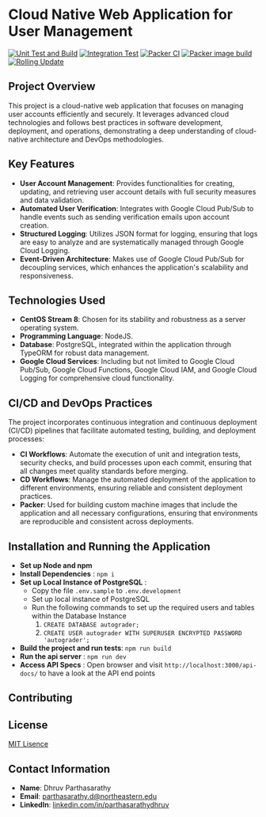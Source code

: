 # Cloud Native Web Application for User Management

[![Unit Test and Build](https://github.com/cloud-assignments-org/webapp/actions/workflows/unit-tests+build.yml/badge.svg)](https://github.com/cloud-assignments-org/webapp/actions/workflows/unit-tests+build.yml)
[![Integration Test](https://github.com/cloud-assignments-org/webapp/actions/workflows/integration-tests.yml/badge.svg)](https://github.com/cloud-assignments-org/webapp/actions/workflows/integration-tests.yml)
[![Packer CI](https://github.com/cloud-assignments-org/webapp/actions/workflows/packer-validate.yml/badge.svg)](https://github.com/cloud-assignments-org/webapp/actions/workflows/packer-validate.yml)
[![Packer image build](https://github.com/cloud-assignments-org/webapp/actions/workflows/packer-build.yml/badge.svg)](https://github.com/cloud-assignments-org/webapp/actions/workflows/packer-build.yml)
[![Rolling Update](https://github.com/cloud-assignments-org/webapp/actions/workflows/rolling-update.yml/badge.svg)](https://github.com/cloud-assignments-org/webapp/actions/workflows/rolling-update.yml)

## Project Overview

This project is a cloud-native web application that focuses on managing user accounts efficiently and securely. It leverages advanced cloud technologies and follows best practices in software development, deployment, and operations, demonstrating a deep understanding of cloud-native architecture and DevOps methodologies.

## Key Features

- **User Account Management**: Provides functionalities for creating, updating, and retrieving user account details with full security measures and data validation.
- **Automated User Verification**: Integrates with Google Cloud Pub/Sub to handle events such as sending verification emails upon account creation.
- **Structured Logging**: Utilizes JSON format for logging, ensuring that logs are easy to analyze and are systematically managed through Google Cloud Logging.
- **Event-Driven Architecture**: Makes use of Google Cloud Pub/Sub for decoupling services, which enhances the application's scalability and responsiveness.

## Technologies Used

- **CentOS Stream 8**: Chosen for its stability and robustness as a server operating system.
- **Programming Language**: NodeJS.
- **Database**: PostgreSQL, integrated within the application through TypeORM for robust data management.
- **Google Cloud Services**: Including but not limited to Google Cloud Pub/Sub, Google Cloud Functions, Google Cloud IAM, and Google Cloud Logging for comprehensive cloud functionality.

## CI/CD and DevOps Practices

The project incorporates continuous integration and continuous deployment (CI/CD) pipelines that facilitate automated testing, building, and deployment processes:

- **CI Workflows**: Automate the execution of unit and integration tests, security checks, and build processes upon each commit, ensuring that all changes meet quality standards before merging.
- **CD Workflows**: Manage the automated deployment of the application to different environments, ensuring reliable and consistent deployment practices.
- **Packer**: Used for building custom machine images that include the application and all necessary configurations, ensuring that environments are reproducible and consistent across deployments.

## Installation and Running the Application

<!-- Instructions here detail how to set up your local development environment, configure necessary cloud services, and deploy the application both locally and on cloud platforms. -->
- **Set up Node and npm**
- **Install Dependencies** : `npm i`
- **Set up Local Instance of PostgreSQL** : 
    - Copy the file `.env.sample` to `.env.development`
    - Set up local instance of PostgreSQL 
    - Run the following commands to set up the required users and tables within the Database Instance        
      1. `CREATE DATABASE autograder;`
      2.   `CREATE USER autograder WITH SUPERUSER ENCRYPTED PASSWORD 'autograder';`
- **Build the project and run tests**: `npm run build`
- **Run the api server** : `npm run dev`
- **Access API Specs** : Open browser and visit `http://localhost:3000/api-docs/` to have a look at the API end points

## Contributing

<!-- Guidelines for how contributors can get involved, propose changes, submit patches, and report bugs. -->

## License

[MIT Lisence](https://github.com/cloud-assignments-org/webapp/blob/main/LISENCE.md)

## Contact Information
- **Name**: Dhruv Parthasarathy
- **Email**: [parthasarathy.d@northeastern.edu](mailto:parthasarathy.d@northeastern.edu)
- **LinkedIn**: [linkedin.com/in/parthasarathydhruv](https://www.linkedin.com/in/parthasarathydhruv/)
